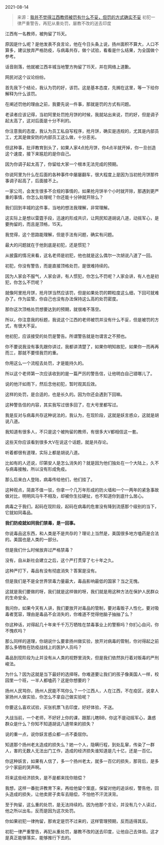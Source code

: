 2021-08-14

> 来源：[我并不觉得江西教师被罚有什么不妥，但罚的方式确实不妥](http://mp.weixin.qq.com/s?__biz=MzU3NDc5Nzc0NQ==&mid=2247505964&idx=1&sn=be7661e9e7bd1f4dbebda0c9e64833af&chksm=fd2e7af2ca59f3e4ca2c4e6c84809d7ddc10f90c980a41c72e0368a5390b132d0580db28ff53&scene=27#wechat_redirect)
> 初犯一律严重警告，再犯从重处罚，屡教不改的送去印度

江西有一名教师，被拘留了15天。  

  

原因是什么呢？是他发表不良言论，他在今日头条上说，扬州面积不算大，人口不算多，建议放弃严格防疫，与病毒共存，做个试验，看看是什么结果，为全国做个参考。

  

话音刚落，他就被江西丰城当地警方拘留了15天，并在网络上道歉。  

  

网民对这个议论纷纷。  

  

首先我下个结论，我认为罚的好，该罚。这是基本态度，先搁在这里，等一下给你解释为什么该罚。  

  

在阐述罚他的理由之前，我要先说一件事，那就是罚的方式有问题。

  

老读者应该记得，当初阿里处罚抢月饼的时候，我就站出来说，罚的好，但是调子起太高了，这对后面是十分不利的。  

  

你注意我的态度，我认为员工私自写程序，抢月饼，确实是违规的，尤其是内部员工，尤其是做安防的内部员工这么做，十分恶劣。  

  

但这种事，批评教育到头了，如果人家4点抢月饼，你4点半就开掉，你一旦创造这个速度，接下来尴尬的是你自己。  

  

因为你调子起太高了，你留给大家一个根本无法完成的预期。

  

你说阿里为什么在后面的各种事件中屡屡翻车，很大程度上是因为当初抢月饼那件事调子起高了，后面接不上。  

  

一家公司，会发生很多不合规的事情的，如果抢月饼半个小时就开除，那遇到更严重的事情，你怎么处理呢？你还能十分钟就开除么？

  

我们回到丰城的这件事，当地的想法我理解，非常理解。  

  

这实际上是想以雷霆手段，迅速的形成共识，让网民知道胡说八道，动摇军心，是要拘留的，而且是顶格，15天。  

  

我觉得，这个思路能理解，但是手法有问题，确实有问题。  

  

最大的问题就在于他到底是初犯，还是惯犯？

  

从披露的情况来看，这名老师是初犯，他也就是这么偶尔一次胡说八道了一回。

  

初犯，你没有警告，而是直接顶格处罚，是很难持续的。

  

因为人家会不服气，人家会讲，有人惯犯，你怎么不罚呢？人家会讲，有人也是初犯，你怎么不罚呢？  

  

就像阿里抢月饼，抢月饼当然应该罚，但是如果处罚的颗粒度这么细，下回可就难办了。作为监管，你自己也没有办法保持这么高的处罚密度。

  

那你这次顶格处罚想要达到的预期，就很难不落空。  

  

所以，你注意我的标题，我说这个江西的老师被罚并没有什么不妥，但是被罚的方式，有很大不妥。  

  

他初犯，应该接受的处罚是警告。所谓警告就是勿谓言之不预也。

  

你不要说我没有事先跟你讲过，我都讲清楚了，如果你明知故犯，如果你一而再再而三，那就不要怪我罚的重。  

  

你用这么一个流程去处罚，才是能持久的。  

  

所以这个老师第一次应该收到的是一篇严厉的警告信，让他明白自己错哪儿了。  

  

说的他汗如雨下，然后念他初犯，暂时观其后效。  

  

这样的处罚，是合适的，也是长久的。因为你还会遇到下回嘛。

  

这种警告信的内容，其实我写过很多回了，在大号里都写过。  

  

我是反对与病毒共存这种说法的，我认为，在现阶段，这就是妖言惑众，这就是胡说八道。

  

我知道有很多人，不只是这个被拘留的教师，有很多大V都相信这一套。  

  

这些天你应该看到很多大V在说这个话题，就是共存论。

  

听着都很有道理，实际上都是胡说八道。  

  

比如有的人还说，印第安人是怎么消失的？就是因为他们独处在一个大陆上，久不与病毒接触，所以没有形成免疫。  

  

那么后来白人登陆，病毒传给他们，他们挂了。  

  

这种观点，简直不值一驳，你拿一个几万年形成的防火墙和一个一两年的紧急事故做对比，明明风马牛不相及，却被你生拉硬扯，也不知道你到底什么居心。  

  

病毒之于我们，起码在现阶段，起码在病毒的危害没有降到流感那个级别的当下，它就如同毒品。

  

 **我们防疫就如同我们禁毒，是一回事。**

  

你说毒品这东西，和人类是不是共存的？理论上当然是，美国很多地方嗑药是合法的。美国也是人类的一部分。  

  

但是我们什么时候放弃过严格禁毒？

  

没有，自从新社会建立之后，这个严打贯穿了七十年之久。

  

这种严打下，毒品有没有彻底消失？答案是没有。  

  

但是我们是不是全世界禁毒力量最大，毒品影响最低的国家？当之无愧。

  

这就是我们要做的呀，我们就是这样做的呀，我们就是用这种方法在保护人民群众的生命安全。

  

我问你，如果今天有人讲，我们要放开对毒品的管制，要对毒贩子人性化，要对吸毒者宽容，理由是毒品不会消失的，你难道不觉得他脑子抽抽了么？  

  

你这种话，对得起几十年来千千万万牺牲在禁毒事业上的警察吗？你扪心自问，你不愧疚吗？  

  

那么同样的道理，你胡说什么要拿扬州做实验，放开对病毒的管制，你对得起之前那么多牺牲在防疫战线上的医护人员吗？  

  

毒品到现阶段为止并没有从人类的视野里消失，但是我们依然执行着对贩毒的严刑峻法。

  

为什么？因为这就是当下最好的选择呀。你难道要让我们的孩子像美国人一样，校园里一个班，一半人都嗑药？这是你想要的？  

  

扬州人民骂你，扬州人民能不骂你么？一个江西人，人在江西，不在疫区，说拿人家扬州人做实验，你怎么不拿自己做实验呢？  

  

你要这么喜欢试验，买张机票飞去印度，好好体验，不送。

  

大战当前，一个老师，不好好上你的课，跟那儿瞎BB，你这不是动摇军心，蛊惑群众是什么？你知不知道胡说八道带来的损失？

  

说的重一点，说你妖言惑众都一点不委屈你。  

  

知道那个扬州老太造成的损失么？她一个人，隐瞒行程，到处乱窜，传染了一群人，害的无数人无法出门工作，造成的经济损失谁知道是几十亿，还是一百亿。

  

你这种妖言，如果有人信了，多一个扬州老太，就多一百亿的损失，那背后，是多少个家庭的哭声啊。  

  

将来这些经济损失，是不是都来找你赔偿？

  

我想，这样一番批评教育下来，再给他留个案底，保留对他的追诉权，警告他，回头造成的损失，让他卖房子卖车去赔偿，不怕他不汗流浃背。  

  

至于拘留，这么重的处罚，是无法持续的。因为他那个言论，并没有几个人读过，他之所以出名，反而是因为这次处罚。  

  

你如果初犯一律拘留，那肯定是罚不过来的，这样管理预期，反而适得其反。

  

初犯一律严重警告，再犯从重处罚，屡教不改的送去印度，让他自己去体验。这才是真正能够落实，能够推行下去的。

